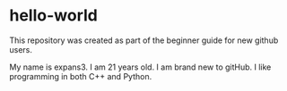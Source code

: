 # hello-world
This repository was created as part of the beginner guide for new github users.

My name is expans3.
I am 21 years old.
I am brand new to gitHub.
I like programming in both C++ and Python.
